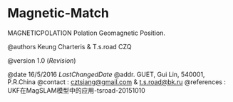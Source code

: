# Magnetic-Match
   MAGNETICPOLATION Polation Geomagnetic Position. 
   
   @authors Keung Charteris & T.s.road CZQ
   
   @version 1.0 ($Revision$)
   
   @date 16/5/2016 $LastChangedDate$
   @addr. GUET, Gui Lin, 540001,  P.R.China
   @contact : cztsiang@gmail.com & t.s.road@bk.ru
   @references : UKF在MagSLAM模型中的应用-tsroad-20151010
